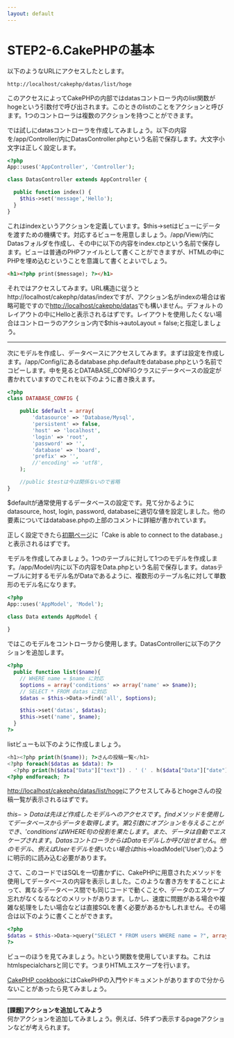 ```yaml
---
layout: default
---
```

# STEP2-6.CakePHPの基本

以下のようなURLにアクセスしたとします。

    http://localhost/cakephp/datas/list/hoge

このアクセスによってCakePHPの内部ではdatasコントローラ内のlist関数がhogeという引数付で呼び出されます。このときのlistのことをアクションと呼びます。1つのコントローラは複数のアクションを持つことができます。

では試しにdatasコントローラを作成してみましょう。以下の内容を/app/Controller/内にDatasController.phpという名前で保存します。大文字小文字は正しく設定します。

```php
<?php
App::uses('AppController', 'Controller');

class DatasController extends AppController {

  public function index() {
    $this->set('message','Hello');
  }
}
```
これはindexというアクションを定義しています。$this->setはビューにデータを渡すための機構です。対応するビューを用意しましょう。/app/View/内にDatasフォルダを作成し、その中に以下の内容をindex.ctpという名前で保存します。ビューは普通のPHPファイルとして書くことができますが、HTMLの中にPHPを埋め込むということを意識して書くとよいでしょう。

```html
<h1><?php print($message); ?></h1>
```
それではアクセスしてみます。URL構造に従うとhttp://localhost/cakephp/datas/indexですが、アクション名がindexの場合は省略可能ですので[http://localhost/cakephp/datas](http://localhost/cakephp/datas)でも構いません。デフォルトのレイアウトの中にHelloと表示されるはずです。レイアウトを使用したくない場合はコントローラのアクション内で$this->autoLayout = false;と指定しましょう。

***

次にモデルを作成し、データベースにアクセスしてみます。まずは設定を作成します。/app/Config/にあるdatabase.php.defaultをdatabase.phpという名前でコピーします。中を見るとDATABASE_CONFIGクラスにデータベースの設定が書かれていますのでこれを以下のように書き換えます。

```php
<?php
class DATABASE_CONFIG {

	public $default = array(
		'datasource' => 'Database/Mysql',
		'persistent' => false,
		'host' => 'localhost',
		'login' => 'root',
		'password' => '',
		'database' => 'board',
		'prefix' => '',
		//'encoding' => 'utf8',
	);

	//public $testは今は関係ないので省略
}
```

$defaultが通常使用するデータベースの設定です。見て分かるようにdatasource, host, login, password, databaseに適切な値を設定しました。他の要素についてはdatabase.phpの上部のコメントに詳細が書かれています。

正しく設定できたら[初期ページ](http://localhost/cakephp/)に「Cake is able to connect to the database.」と表示されるはずです。

モデルを作成してみましょう。1つのテーブルに対して1つのモデルを作成します。/app/Model/内に以下の内容をData.phpという名前で保存します。datasテーブルに対するモデル名がDataであるように、複数形のテーブル名に対して単数形のモデル名になります。

```php
<?php
App::uses('AppModel', 'Model');

class Data extends AppModel {
  
}
```
ではこのモデルをコントローラから使用します。DatasControllerに以下のアクションを追加します。

```php
<?php
  public function list($name){
    // WHERE name = $name に対応
    $options = array('conditions' => array('name' => $name));
    // SELECT * FROM datas に対応
    $datas = $this->Data->find('all', $options);

    $this->set('datas', $datas);
    $this->set('name', $name);
  }
?>
```
listビューも以下のように作成しましょう。

```php
<h1><?php print(h($name)); ?>さんの投稿一覧</h1>
<?php foreach($datas as $data): ?>
  <?php print(h($data["Data"]["text"]) . ' (' . h($data["Data"]["date"]) . ')'); ?>
<?php endforeach; ?>
```
[http://localhost/cakephp/datas/list/hoge](http://localhost/cakephp/datas/list/hoge)にアクセスしてみるとhogeさんの投稿一覧が表示されるはずです。

$this->Dataは先ほど作成したモデルへのアクセスです。findメソッドを使用してデータベースからデータを取得します。第2引数にオプションを与えることができ、'conditions'はWHERE句の役割を果たします。また、データは自動でエスケープされます。DatasコントローラからはDataモデルしか呼び出せません。他のモデル、例えばUserモデルを使いたい場合は$this->loadModel('User');のように明示的に読み込む必要があります。

さて、このコードではSQLを一切書かずに、CakePHPに用意されたメソッドを使用してデータベースの内容を表示しました。このような書き方をすることによって、異なるデータベース間でも同じコードで動くことや、データのエスケープ忘れがなくなるなどのメリットがあります。しかし、速度に問題がある場合や複雑な処理をしたい場合などは直接SQLを書く必要があるかもしれません。その場合は以下のように書くことができます。

```php
<?php
$datas = $this->Data->query("SELECT * FROM users WHERE name = ?", array($name));
?>
```

ビューのほうを見てみましょう。hという関数を使用していますね。これはhtmlspecialcharsと同じです。つまりHTMLエスケープを行います。

[CakePHP cookbook](http://book.cakephp.org/2.0/ja/)にはCakePHPの入門やドキュメントがありますので分からないことがあったら見てみましょう。

***

**[課題]アクションを追加してみよう**  
何かアクションを追加してみましょう。例えば、5件ずつ表示するpageアクションなどが考えられます。